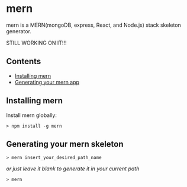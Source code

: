 # mern
mern is a MERN(mongoDB, express, React, and Node.js) stack skeleton generator.

STILL WORKING ON IT!!!

## Contents
- [Installing mern](https://github.com/smlee/mern/blob/master/README.md#installing-mern)
- [Generating your mern app](https://github.com/smlee/mern/blob/master/README.md#generating-your-mern-skeleton)

## Installing mern
Install mern globally:

```
> npm install -g mern
```

## Generating your mern skeleton

```
> mern insert_your_desired_path_name
```

*or just leave it blank to generate it in your current path*

```
> mern
```

